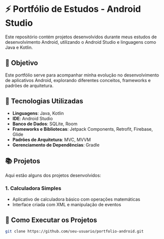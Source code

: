 # ⚡ Portfólio de Estudos - Android Studio

Este repositório contém projetos desenvolvidos durante meus estudos de desenvolvimento Android, utilizando o Android Studio e linguagens como Java e Kotlin. 

## 🌟 Objetivo
Este portfólio serve para acompanhar minha evolução no desenvolvimento de aplicativos Android, explorando diferentes conceitos, frameworks e padrões de arquitetura.

## 🔧 Tecnologias Utilizadas
- **Linguagens**: Java, Kotlin
- **IDE**: Android Studio
- **Banco de Dados**: SQLite, Room
- **Frameworks e Bibliotecas**: Jetpack Components, Retrofit, Firebase, Glide
- **Padrões de Arquitetura**: MVC, MVVM
- **Gerenciamento de Dependências**: Gradle

## 📚 Projetos
Aqui estão alguns dos projetos desenvolvidos:

### 1. Calculadora Simples
- Aplicativo de calculadora básico com operações matemáticas
- Interface criada com XML e manipulação de eventos

## 📖 Como Executar os Projetos
```sh
git clone https://github.com/seu-usuario/portfolio-android.git
